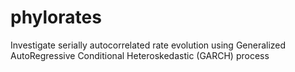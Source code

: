 # phylorates
Investigate serially autocorrelated rate evolution using Generalized AutoRegressive Conditional Heteroskedastic (GARCH) process
